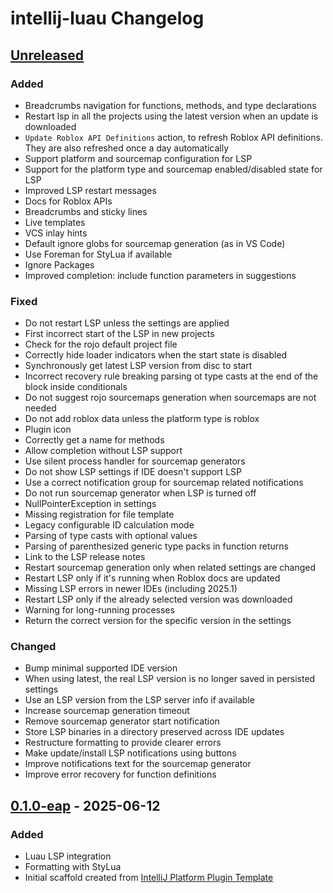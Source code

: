 <!-- Keep a Changelog guide -> https://keepachangelog.com -->

# intellij-luau Changelog

## [Unreleased]

### Added

- Breadcrumbs navigation for functions, methods, and type declarations
- Restart lsp in all the projects using the latest version when an update is downloaded
- `Update Roblox API Definitions` action, to refresh Roblox API definitions. They are also refreshed once a day
  automatically
- Support platform and sourcemap configuration for LSP
- Support for the platform type and sourcemap enabled/disabled state for LSP
- Improved LSP restart messages
- Docs for Roblox APIs
- Breadcrumbs and sticky lines
- Live templates
- VCS inlay hints
- Default ignore globs for sourcemap generation (as in VS Code)
- Use Foreman for StyLua if available
- Ignore Packages
- Improved completion: include function parameters in suggestions

### Fixed

- Do not restart LSP unless the settings are applied
- First incorrect start of the LSP in new projects
- Check for the rojo default project file
- Correctly hide loader indicators when the start state is disabled
- Synchronously get latest LSP version from disc to start
- Incorrect recovery rule breaking parsing ot type casts at the end of the block inside conditionals
- Do not suggest rojo sourcemaps generation when sourcemaps are not needed
- Do not add roblox data unless the platform type is roblox
- Plugin icon
- Correctly get a name for methods
- Allow completion without LSP support
- Use silent process handler for sourcemap generators
- Do not show LSP settings if IDE doesn't support LSP
- Use a correct notification group for sourcemap related notifications
- Do not run sourcemap generator when LSP is turned off
- NullPointerException in settings
- Missing registration for file template
- Legacy configurable ID calculation mode
- Parsing of type casts with optional values
- Parsing of parenthesized generic type packs in function returns
- Link to the LSP release notes
- Restart sourcemap generation only when related settings are changed
- Restart LSP only if it's running when Roblox docs are updated
- Missing LSP errors in newer IDEs (including 2025.1)
- Restart LSP only if the already selected version was downloaded
- Warning for long-running processes
- Return the correct version for the specific version in the settings

### Changed

- Bump minimal supported IDE version
- When using latest, the real LSP version is no longer saved in persisted settings
- Use an LSP version from the LSP server info if available
- Increase sourcemap generation timeout
- Remove sourcemap generator start notification
- Store LSP binaries in a directory preserved across IDE updates
- Restructure formatting to provide clearer errors
- Make update/install LSP notifications using buttons
- Improve notifications text for the sourcemap generator
- Improve error recovery for function definitions

## [0.1.0-eap] - 2025-06-12

### Added

- Luau LSP integration
- Formatting with StyLua
- Initial scaffold created from [IntelliJ Platform Plugin Template](https://github.com/JetBrains/intellij-platform-plugin-template)

[Unreleased]: https://github.com/AleksandrSl/intellij-luau/compare/v0.1.0-eap...HEAD
[0.1.0-eap]: https://github.com/AleksandrSl/intellij-luau/commits/v0.1.0-eap
